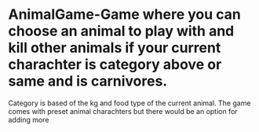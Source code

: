# AnimalGame-Game where you can choose an animal to play with and kill other animals if your current charachter is category above or same and is carnivores.
Category is based of the kg and food type of the current animal.
The game comes with preset animal charachters but there would be an option for adding more
